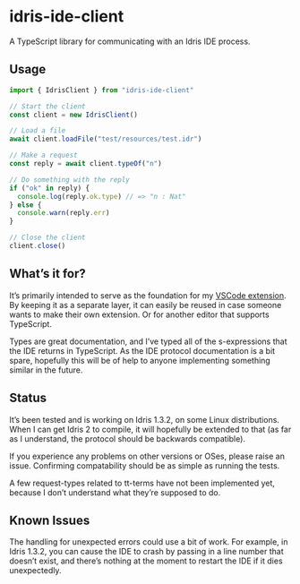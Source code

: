 # idris-ide-client
A TypeScript library for communicating with an Idris IDE process.

## Usage
```typescript
import { IdrisClient } from "idris-ide-client"

// Start the client
const client = new IdrisClient()

// Load a file
await client.loadFile("test/resources/test.idr")

// Make a request
const reply = await client.typeOf("n")

// Do something with the reply
if ("ok" in reply) {
  console.log(reply.ok.type) // => "n : Nat"
} else {
  console.warn(reply.err)
}

// Close the client
client.close()
```

## What’s it for?
It’s primarily intended to serve as the foundation for my [VSCode extension](https://github.com/meraymond2/idris-vscode). By keeping it as a separate layer, it can easily be reused in case someone wants to make their own extension. Or for another editor that supports TypeScript.

Types are great documentation, and I’ve typed all of the s-expressions that the IDE returns in TypeScript. As the IDE protocol documentation is a bit spare, hopefully this will be of help to anyone implementing something similar in the future.

## Status
It’s been tested and is working on Idris 1.3.2, on some Linux distributions. When I can get Idris 2 to compile, it will hopefully be extended to that (as far as I understand, the protocol should be backwards compatible).

If you experience any problems on other versions or OSes, please raise an issue. Confirming compatability should be as simple as running the tests.

A few request-types related to tt-terms have not been implemented yet, because I don’t understand what they’re supposed to do.

## Known Issues
The handling for unexpected errors could use a bit of work. For example, in Idris 1.3.2, you can cause the IDE to crash by passing in a line number that doesn’t exist, and there’s nothing at the moment to restart the IDE if it dies unexpectedly.
